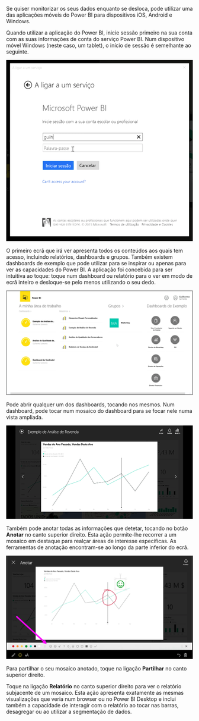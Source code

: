 Se quiser monitorizar os seus dados enquanto se desloca, pode utilizar uma das aplicações móveis do Power BI para dispositivos iOS, Android e Windows.

Quando utilizar a aplicação do Power BI, inicie sessão primeiro na sua conta com as suas informações de conta do serviço Power BI. Num dispositivo móvel Windows (neste caso, um tablet), o início de sessão é semelhante ao seguinte.

![](media/4-4a-power-bi-mobile/4-4a_1.png)

O primeiro ecrã que irá ver apresenta todos os conteúdos aos quais tem acesso, incluindo relatórios, dashboards e grupos. Também existem dashboards de exemplo que pode utilizar para se inspirar ou apenas para ver as capacidades do Power BI. A aplicação foi concebida para ser intuitiva ao toque: toque num dashboard ou relatório para o ver em modo de ecrã inteiro e desloque-se pelo menos utilizando o seu dedo.

![](media/4-4a-power-bi-mobile/4-4a_1a.png)

Pode abrir qualquer um dos dashboards, tocando nos mesmos. Num dashboard, pode tocar num mosaico do dashboard para se focar nele numa vista ampliada.

![](media/4-4a-power-bi-mobile/4-4a_2.png)

Também pode anotar todas as informações que detetar, tocando no botão **Anotar** no canto superior direito. Esta ação permite-lhe recorrer a um mosaico em destaque para realçar áreas de interesse específicas. As ferramentas de anotação encontram-se ao longo da parte inferior do ecrã.

![](media/4-4a-power-bi-mobile/4-4a_3.png)

Para partilhar o seu mosaico anotado, toque na ligação **Partilhar** no canto superior direito.

Toque na ligação **Relatório** no canto superior direito para ver o relatório subjacente de um mosaico. Esta ação apresenta exatamente as mesmas visualizações que veria num browser ou no Power BI Desktop e inclui também a capacidade de interagir com o relatório ao tocar nas barras, desagregar ou ao utilizar a segmentação de dados.

